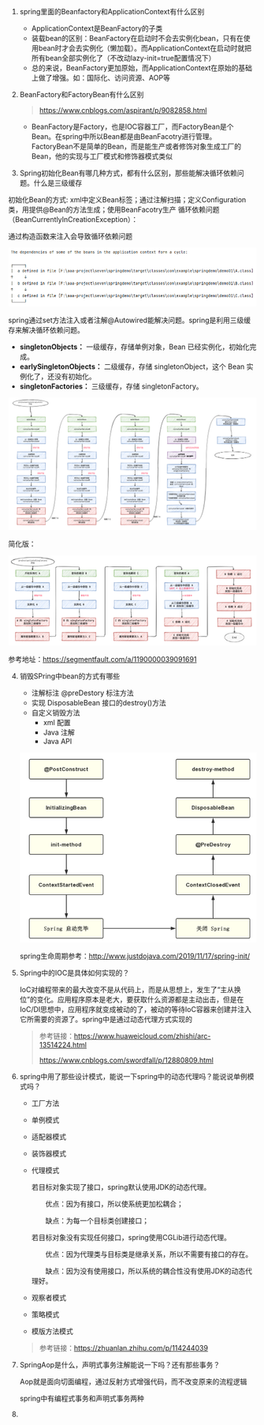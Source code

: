 1. spring里面的Beanfactory和ApplicationContext有什么区别

	* ApplicationContext是BeanFactory的子类
	* 装载bean的区别：BeanFactory在启动时不会去实例化bean，只有在使用bean时才会去实例化（懒加载）。而ApplicationContext在启动时就把所有bean全部实例化了（不改动lazy-init=true配置情况下）
	* 总的来说，BeanFactory更加原始，而ApplicationContext在原始的基础上做了增强。如：国际化、访问资源、AOP等

2. BeanFactory和FactoryBean有什么区别
	
	> https://www.cnblogs.com/aspirant/p/9082858.html

	* BeanFactory是Factory，也是IOC容器工厂，而FactoryBean是个Bean。在spring中所以Bean都是由BeanFacotry进行管理。FactoryBean不是简单的Bean，而是能生产或者修饰对象生成工厂的Bean，他的实现与工厂模式和修饰器模式类似
	
3. Spring初始化Bean有哪几种方式，都有什么区别，那些能解决循环依赖问题。什么是三级缓存

  初始化Bean的方式: xml中定义Bean标签；通过注解扫描；定义Configuration类，用提供@Bean的方法生成；使用BeanFacotry生产
  循环依赖问题（BeanCurrentlyInCreationException）：

  通过构造函数来注入会导致循环依赖问题

  ![image-20210727143821927](问题.assets/image-20210727143821927.png)

  spring通过set方法注入或者注解@Autowired能解决问题。spring是利用三级缓存来解决循环依赖问题。

- **singletonObjects：** 一级缓存，存储单例对象，Bean 已经实例化，初始化完成。
- **earlySingletonObjects：** 二级缓存，存储 singletonObject，这个 Bean 实例化了，还没有初始化。
- **singletonFactories：** 三级缓存，存储 singletonFactory。

![image-20210727143821927](问题.assets/1067344138-499faefc82e6aae7.png)

简化版：

![image-20210727143821927](问题.assets/999216281-21501c33d6e3d318_fix732.png)

参考地址：https://segmentfault.com/a/1190000039091691

4. 销毁SPring中bean的方式有哪些

   - 注解标注  @preDestory 标注方法
   - 实现 DisposableBean 接口的destroy()方法
   - 自定义销毁方法
     - xml 配置
     - Java 注解
     - Java API

   ![image-20210727143821927](问题.assets/Springinitdestory-a14f2929.png)

   spring生命周期参考：http://www.justdojava.com/2019/11/17/spring-init/

5. Spring中的IOC是具体如何实现的？

   IoC对编程带来的最大改变不是从代码上，而是从思想上，发生了“主从换位”的变化。应用程序原本是老大，要获取什么资源都是主动出击，但是在IoC/DI思想中，应用程序就变成被动的了，被动的等待IoC容器来创建并注入它所需要的资源了。spring中是通过动态代理方式实现的

   > 参考链接：https://www.huaweicloud.com/zhishi/arc-13514224.html
   >
   > https://www.cnblogs.com/swordfall/p/12880809.html

6. spring中用了那些设计模式，能说一下spring中的动态代理吗？能说说单例模式吗？

   - 工厂方法

   - 单例模式

   - 适配器模式

   - 装饰器模式

   - 代理模式

     若目标对象实现了接口，spring默认使用JDK的动态代理。

     　　优点：因为有接口，所以使系统更加松耦合；

     　　缺点：为每一个目标类创建接口；

     若目标对象没有实现任何接口，spring使用CGLib进行动态代理。

     　　优点：因为代理类与目标类是继承关系，所以不需要有接口的存在。

     　　缺点：因为没有使用接口，所以系统的耦合性没有使用JDK的动态代理好。

   - 观察者模式

   - 策略模式

   - 模版方法模式

   > 参考链接：https://zhuanlan.zhihu.com/p/114244039

7. SpringAop是什么，声明式事务注解能说一下吗？还有那些事务？

   Aop就是面向切面编程，通过反射方式增强代码，而不改变原来的流程逻辑

   spring中有编程式事务和声明式事务两种

8. 